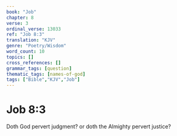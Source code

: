 ```yaml
---
book: "Job"
chapter: 8
verse: 3
ordinal_verse: 13033
ref: "Job 8:3"
translation: "KJV"
genre: "Poetry/Wisdom"
word_count: 10
topics: []
cross_references: []
grammar_tags: [question]
thematic_tags: [names-of-god]
tags: ["Bible","KJV","Job"]
---
```


# Job 8:3

Doth God pervert judgment? or doth the Almighty pervert justice?

